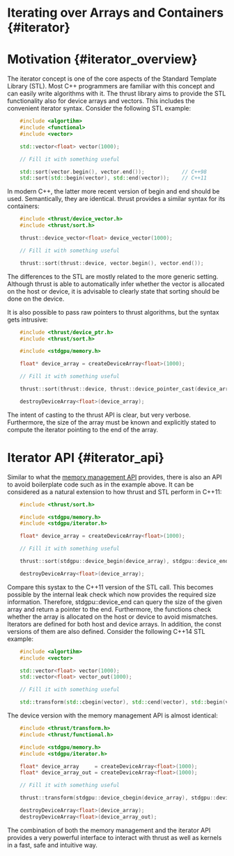 Iterating over Arrays and Containers {#iterator}
====================================


# Motivation {#iterator_overview}

The iterator concept is one of the core aspects of the Standard Template Library (STL). Most C++ programmers are familiar with this concept and can easily write algorithms with it. The thrust library aims to provide the STL functionality also for device arrays and vectors. This includes the convenient iterator syntax. Consider the following STL example:

```cpp
    #include <algortihm>
    #include <functional>
    #include <vector>

    std::vector<float> vector(1000);

    // Fill it with something useful

    std::sort(vector.begin(), vector.end());            // C++98
    std::sort(std::begin(vector), std::end(vector));    // C++11
```

In modern C++, the latter more recent version of begin and end should be used. Semantically, they are identical. thrust provides a similar syntax for its containers:

```cpp
    #include <thrust/device_vector.h>
    #include <thrust/sort.h>

    thrust::device_vector<float> device_vector(1000);

    // Fill it with something useful

    thrust::sort(thrust::device, vector.begin(), vector.end());
```

The differences to the STL are mostly related to the more generic setting. Although thrust is able to automatically infer whether the vector is allocated on the host or device, it is advisable to clearly state that sorting should be done on the device.

It is also possible to pass raw pointers to thrust algorithms, but the syntax gets intrusive:

```cpp
    #include <thrust/device_ptr.h>
    #include <thrust/sort.h>

    #include <stdgpu/memory.h>

    float* device_array = createDeviceArray<float>(1000);

    // Fill it with something useful

    thrust::sort(thrust::device, thrust::device_pointer_cast(device_array), thrust::device_pointer_cast(device_array + 1000));

    destroyDeviceArray<float>(device_array);
```

The intent of casting to the thrust API is clear, but very verbose. Furthermore, the size of the array must be known and explicitly stated to compute the iterator pointing to the end of the array.


# Iterator API {#iterator_api}

Similar to what the [memory management API](#memory) provides, there is also an API to avoid boilerplate code such as in the example above. It can be considered as a natural extension to how thrust and STL perform in C++11:

```cpp
    #include <thrust/sort.h>

    #include <stdgpu/memory.h>
    #include <stdgpu/iterator.h>

    float* device_array = createDeviceArray<float>(1000);

    // Fill it with something useful

    thrust::sort(stdgpu::device_begin(device_array), stdgpu::device_end(device_array));

    destroyDeviceArray<float>(device_array);
```

Compare this systax to the C++11 version of the STL call. This becomes possible by the internal leak check which now provides the required size information. Therefore, stdgpu::device_end can query the size of the given array and return a pointer to the end. Furthermore, the functions check whether the array is allocated on the host or device to avoid mismatches. Iterators are defined for both host and device arrays. In addition, the const versions of them are also defined. Consider the following C++14 STL example:

```cpp
    #include <algortihm>
    #include <vector>

    std::vector<float> vector(1000);
    std::vector<float> vector_out(1000);

    // Fill it with something useful

    std::transform(std::cbegin(vector), std::cend(vector), std::begin(vector_out), std::negate<float>());  // C++14
```

The device version with the memory management API is almost identical:

```cpp
    #include <thrust/transform.h>
    #include <thrust/functional.h>

    #include <stdgpu/memory.h>
    #include <stdgpu/iterator.h>

    float* device_array     = createDeviceArray<float>(1000);
    float* device_array_out = createDeviceArray<float>(1000);

    // Fill it with something useful

    thrust::transform(stdgpu::device_cbegin(device_array), stdgpu::device_cend(device_array), stdgpu::device_begin(device_array_out), thrust::negate<float>());

    destroyDeviceArray<float>(device_array);
    destroyDeviceArray<float>(device_array_out);
```

The combination of both the memory management and the iterator API provides a very powerful interface to interact with thrust as well as kernels in a fast, safe and intuitive way.
